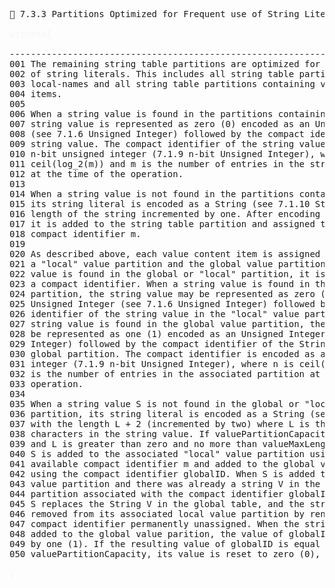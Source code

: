 <pre>
📎 7.3.3 Partitions Optimized for Frequent use of String Literals

<span style="color: rgb(245,245,245);">witness{</span>

--------------------------------------------------------------------------------
001 The remaining string table partitions are optimized for the frequent use
002 of string literals. This includes all string table partitions containing
003 local-names and all string table partitions containing value content
004 items.
005
006 When a string value is found in the partitions containing local-names, the
007 string value is represented as zero (0) encoded as an Unsigned Integer
008 (see 7.1.6 Unsigned Integer) followed by the compact identifier of the 
009 string value. The compact identifier of the string value is encoded as an
010 n-bit unsigned integer (7.1.9 n-bit Unsigned Integer), where n is 
011 ceil(log_2(m)) and m is the number of entries in the string table partition
012 at the time of the operation.
013
014 When a string value is not found in the partitions containing local-names,
015 its string literal is encoded as a String (see 7.1.10 String) with the
016 length of the string incremented by one. After encoding the string value,
017 it is added to the string table partition and assigned the next available
018 compact identifier m.
019
020 As described above, each value content item is assigned to two partitions,
021 a &quot;local&quot; value partition and the global value partition. When a string
022 value is found in the global or &quot;local&quot; partition, it is represented using 
023 a compact identifier. When a string value is found in the &quot;local&quot; value
024 partition, the string value may be represented as zero (0) encoded as an
025 Unsigned Integer (see 7.1.6 Unsigned Integer) followed by the compact
026 identifier of the string value in the &quot;local&quot; value partition. When a 
027 string value is found in the global value partition, the String value may
028 be represented as one (1) encoded as an Unsigned Integer (see 7.1.6 Unsigned
029 Integer) followed by the compact identifier of the String value in the 
030 global partition. The compact identifier is encoded as an n-bit unsigned
031 integer (7.1.9 n-bit Unsigned Integer), where n is ceil(log_2(m)) and m 
032 is the number of entries in the associated partition at the time of the
033 operation.
034
035 When a string value S is not found in the global or &quot;local&quot; value 
036 partition, its string literal is encoded as a String (see 7.1.19 String)
037 with the length L + 2 (incremented by two) where L is the number of
038 characters in the string value. If valuePartitionCapacity is not zero,
039 and L is greater than zero and no more than valueMaxLength, the string
040 S is added to the associated &quot;local&quot; value partition using the next
041 available compact identifier m and added to the global value partition
042 using the compact identifier globalID. When S is added to the global 
043 value partition and there was already a string V in the global value
044 partition associated with the compact identifier globalID, the string
045 S replaces the String V in the global table, and the string V is
046 removed from its associated local value partition by rendering its
047 compact identifier permanently unassigned. When the string value is
048 added to the global value parition, the value of globalID is incremented
049 by one (1). If the resulting value of globalID is equal to
050 valuePartitionCapacity, its value is reset to zero (0),

<span style="color: rgb(245,245,245);">}</span>

</pre>


